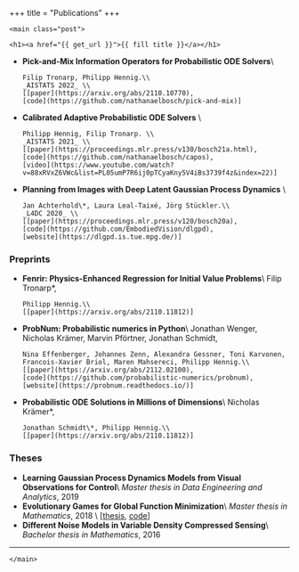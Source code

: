 +++
title = "Publications"
+++

~~~
<main class="post">
~~~

~~~
<h1><a href="{{ get_url }}">{{ fill title }}</a></h1>
~~~

- **Pick-and-Mix Information Operators for Probabilistic ODE Solvers**\\
  ~~~<ins>Nathanael Bosch</ins>~~~,
  Filip Tronarp, Philipp Hennig.\\
  _AISTATS 2022_ \\
  [[paper](https://arxiv.org/abs/2110.10770),
  [code](https://github.com/nathanaelbosch/pick-and-mix)]
- **Calibrated Adaptive Probabilistic ODE Solvers** \\
  ~~~<ins>Nathanael Bosch</ins>~~~,
  Philipp Hennig, Filip Tronarp. \\
  _AISTATS 2021_ \\
  [[paper](https://proceedings.mlr.press/v130/bosch21a.html),
  [code](https://github.com/nathanaelbosch/capos),
  [video](https://www.youtube.com/watch?v=88xRVxZ6VWc&list=PL05umP7R6ij0pTCyaKny5V4iBs3739f4z&index=22)]
- **Planning from Images with Deep Latent Gaussian Process Dynamics** \\
  ~~~<ins>Nathanael Bosch</ins>*~~~,
  Jan Achterhold\*, Laura Leal-Taixé, Jörg Stückler.\\
  _L4DC 2020_ \\
  [[paper](https://proceedings.mlr.press/v120/bosch20a),
  [code](https://github.com/EmbodiedVision/dlgpd),
  [website](https://dlgpd.is.tue.mpg.de/)]

### Preprints
- **Fenrir: Physics-Enhanced Regression for Initial Value Problems**\\
  Filip Tronarp\*,
  ~~~<ins>Nathanael Bosch</ins>*~~~,
  Philipp Hennig.\\
  [[paper](https://arxiv.org/abs/2110.11812)]
- **ProbNum: Probabilistic numerics in Python**\\
  Jonathan Wenger, Nicholas Krämer, Marvin Pförtner, Jonathan Schmidt,
  ~~~<ins>Nathanael Bosch</ins>~~~,
  Nina Effenberger, Johannes Zenn, Alexandra Gessner, Toni Karvonen, Francois-Xavier Briol, Maren Mahsereci, Philipp Hennig.\\
  [[paper](https://arxiv.org/abs/2112.02100),
  [code](https://github.com/probabilistic-numerics/probnum),
  [website](https://probnum.readthedocs.io/)]
- **Probabilistic ODE Solutions in Millions of Dimensions**\\
  Nicholas Krämer\*,
  ~~~<ins>Nathanael Bosch</ins>*~~~,
  Jonathan Schmidt\*, Philipp Hennig.\\
  [[paper](https://arxiv.org/abs/2110.11812)]

### Theses
- **Learning Gaussian Process Dynamics Models from Visual Observations for Control**\\
  *Master thesis in Data Engineering and Analytics*, 2019
- **Evolutionary Games for Global Function Minimization**\\
  *Master thesis in Mathematics*, 2018 \\
  [[thesis](https://www-m15.ma.tum.de/foswiki/pub/M15/Allgemeines/PublicationsEN/master_thesis_NBosch.pdf),
  [code](https://github.com/nathanaelbosch/egt)]
- **Different Noise Models in Variable Density Compressed Sensing**\\
  *Bachelor thesis in Mathematics*, 2016

---


~~~
</main>
~~~
